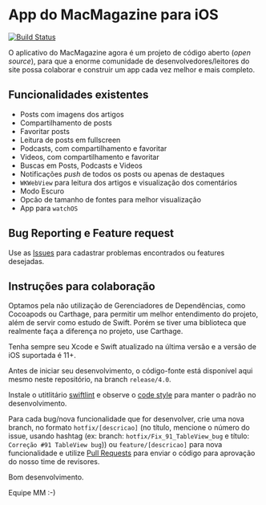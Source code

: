 # App do MacMagazine para iOS
[![Build Status](https://travis-ci.org/MacMagazine/app-iOS.svg?branch=release%2F4.0)](https://travis-ci.org/MacMagazine/app-iOS)

O aplicativo do MacMagazine agora é um projeto de código aberto (_open source_), para que a enorme comunidade de desenvolvedores/leitores do site possa colaborar e construir um app cada vez melhor e mais completo.

## Funcionalidades existentes
- Posts com imagens dos artigos
- Compartilhamento de posts
- Favoritar posts
- Leitura de posts em fullscreen
- Podcasts, com compartilhamento e favoritar
- Videos, com compartilhamento e favoritar
- Buscas em Posts, Podcasts e Videos
- Notificações _push_ de todos os posts ou apenas de destaques
- `WKWebView` para leitura dos artigos e visualização dos comentários
- Modo Escuro
- Opcão de tamanho de fontes para melhor visualização
- App para `watchOS`

## Bug Reporting e Feature request
Use as [Issues](https://github.com/MacMagazine/app-iOS/issues) para cadastrar problemas encontrados ou features desejadas.

## Instruções para colaboração
Optamos pela não utilização de Gerenciadores de Dependências, como Cocoapods ou Carthage, para permitir um melhor entendimento do projeto, além de servir como estudo de Swift. Porém se tiver uma biblioteca que realmente faça a diferença no projeto, use Carthage.

Tenha sempre seu Xcode e Swift atualizado na última versão e a versão de iOS suportada é 11+.

Antes de iniciar seu desenvolvimento, o código-fonte está disponível aqui mesmo neste repositório, na branch `release/4.0`.

Instale o utitlitário [swiftlint](https://github.com/realm/SwiftLint) e observe o [code style](https://github.com/raywenderlich/swift-style-guide) para manter o padrão no desenvolvimento.

Para cada bug/nova funcionalidade que for desenvolver, crie uma nova branch, no formato `hotfix/[descricao]` (no título, mencione o número do issue, usando hashtag (ex: branch: `hotfix/Fix_91_TableView_bug` e título: `Correção #91 TableView bug`)) ou `feature/[descricao]` para nova funcionalidade e utilize [Pull Requests](https://github.com/MacMagazine/app-iOS/pulls) para enviar o código para aprovação do nosso time de revisores.

Bom desenvolvimento.

Equipe MM :-)
